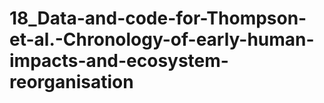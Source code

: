 # 18_Data-and-code-for-Thompson-et-al.-Chronology-of-early-human-impacts-and-ecosystem-reorganisation